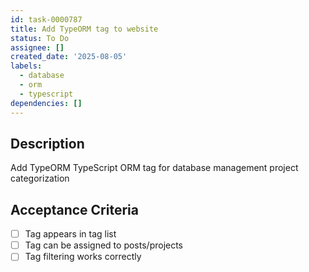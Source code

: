 ```yaml
---
id: task-0000787
title: Add TypeORM tag to website
status: To Do
assignee: []
created_date: '2025-08-05'
labels:
  - database
  - orm
  - typescript
dependencies: []
---
```


## Description

Add TypeORM TypeScript ORM tag for database management project categorization

## Acceptance Criteria

- [ ] Tag appears in tag list
- [ ] Tag can be assigned to posts/projects
- [ ] Tag filtering works correctly
